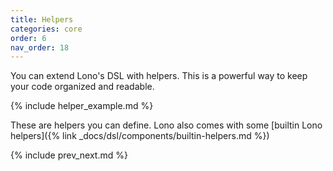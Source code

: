 ```yaml
---
title: Helpers
categories: core
order: 6
nav_order: 18
---
```


You can extend Lono's DSL with helpers. This is a powerful way to keep your code organized and readable.

{% include helper_example.md %}

These are helpers you can define. Lono also comes with some [builtin Lono helpers]({% link _docs/dsl/components/builtin-helpers.md %})

{% include prev_next.md %}
